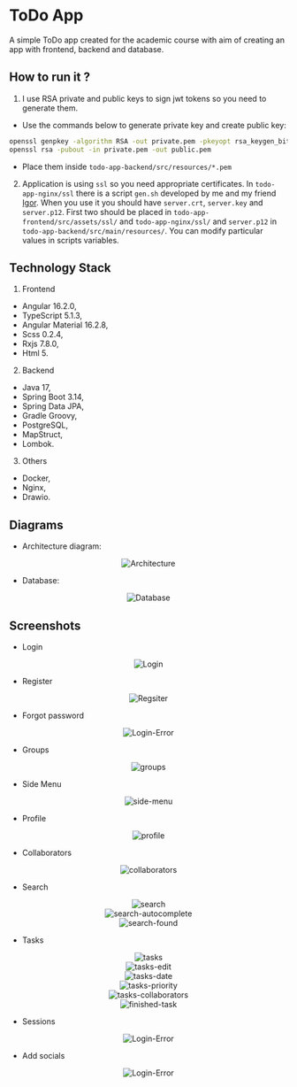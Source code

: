 # ToDo App

A simple ToDo app created for the academic course with aim of creating an app with frontend, backend and database.

## How to run it ?

1. I use RSA private and public keys to sign jwt tokens so you need to generate them.

* Use the commands below to generate private key and create public key:

```bash
openssl genpkey -algorithm RSA -out private.pem -pkeyopt rsa_keygen_bits:4096
openssl rsa -pubout -in private.pem -out public.pem
```

* Place them inside `todo-app-backend/src/resources/*.pem`

2. Application is using `ssl` so you need appropriate certificates. In `todo-app-nginx/ssl` there is a script `gen.sh` developed by me and my friend [Igor](https://github.com/igorkedzierawski). When you use it you should have `server.crt`, `server.key` and `server.p12`. First two should be placed in `todo-app-frontend/src/assets/ssl/` and `todo-app-nginx/ssl/` and `server.p12` in `todo-app-backend/src/main/resources/`. You can modify particular values in scripts variables.

## Technology Stack

1. Frontend
*	Angular 16.2.0,
*	TypeScript 5.1.3,
*	Angular Material 16.2.8,
*	Scss 0.2.4,
*	Rxjs 7.8.0,
*	Html 5.

2. Backend
*	Java 17,
*	Spring Boot 3.14,
*	Spring Data JPA,
*	Gradle Groovy,
*	PostgreSQL,
*	MapStruct,
*	Lombok.

3. Others
*	Docker,
*	Nginx,
*	Drawio.

## Diagrams

* Architecture diagram:

<div align="center">
    <img src="docs/architecture.drawio.png" alt="Architecture">
</div>

* Database:

<div align="center">
    <img src="docs/db.drawio.png" alt="Database">
</div>

## Screenshots

* Login

<div align="center">
    <img src="screenshots/1.png" alt="Login">
</div>

* Register

<div align="center">
    <img src="screenshots/2.png" alt="Regsiter">
</div>

* Forgot password

<div align="center">
    <img src="screenshots/3.png" alt="Login-Error">
</div>

* Groups

<div align="center">
    <img src="screenshots/groups.png" alt="groups">
</div>

* Side Menu

<div align="center">
    <img src="screenshots/side-menu.png" alt="side-menu">
</div>

* Profile

<div align="center">
    <img src="screenshots/profile.png" alt="profile">
</div>

* Collaborators

<div align="center">
    <img src="screenshots/collaborators.png" alt="collaborators">
</div>

* Search

<div align="center">
    <img src="screenshots/search.png" alt="search">
</div>

<div align="center">
    <img src="screenshots/search-autocomplete.png" alt="search-autocomplete">
</div>

<div align="center">
    <img src="screenshots/search-found.png" alt="search-found">
</div>

* Tasks

<div align="center">
    <img src="screenshots/tasks.png" alt="tasks">
</div>

<div align="center">
    <img src="screenshots/tasks-edit.png" alt="tasks-edit">
</div>

<div align="center">
    <img src="screenshots/tasks-date.png" alt="tasks-date">
</div>

<div align="center">
    <img src="screenshots/tasks-priority.png" alt="tasks-priority">
</div>

<div align="center">
    <img src="screenshots/tasks-collaborators.png" alt="tasks-collaborators">
</div>

<div align="center">
    <img src="screenshots/finished-task.png" alt="finished-task">
</div>

* Sessions

<div align="center">
    <img src="screenshots/7.png" alt="Login-Error">
</div>

* Add socials

<div align="center">
    <img src="screenshots/8.png" alt="Login-Error">
</div>
